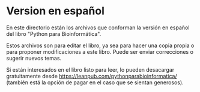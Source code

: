 # Version en español

En este directorio están los archivos que conforman la versión en español del libro "Python para Bioinformática".

Estos archivos son para editar el libro, ya sea para hacer una copia propia o para proponer modificaciones a este libro. Puede ser enviar correcciones o sugerir nuevos temas.

Si están interesados en el libro listo para leer, lo pueden desacargar gratuitamente desde https://leanpub.com/pythonparabioinformatica/ (también está la opción de pagar en el caso que se sientan generosos).
